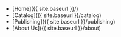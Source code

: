 - [Home]({{ site.baseurl }}/)
- [Catalog]({{ site.baseurl }}/catalog)
- [Publishing]({{ site.baseurl }}/publishing)
- [About Us]({{ site.baseurl }}/about)

